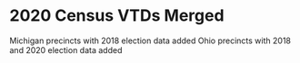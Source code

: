# 2020 Census VTDs Merged

 Michigan precincts with 2018 election data added
 Ohio precincts with 2018 and 2020 election data added
